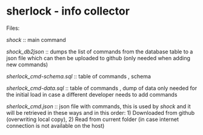 # sherlock - info collector

Files:

*shock*  ::  main command

*shock_db2json*  ::  dumps the list of commands from the database table to a json file which can then be uploaded to github (only needed when adding new commands)

*sherlock_cmd-schema.sql*  ::  table of commands , schema

*sherlock_cmd-data.sql*  ::  table of commands , dump of data only needed for the initial load in case a different developer needs to add commands

*sherlock_cmd.json*  ::  json file with commands, this is used by *shock* and it will be retrieved in these ways and in this order: 1) Downloaded from github (overwriting local copy), 2) Read from current folder (in case internet connection is not available on the host)
